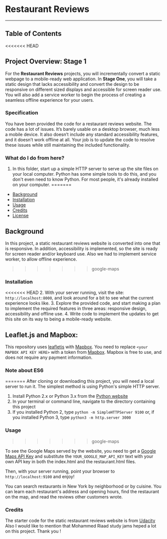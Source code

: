 # Restaurant Reviews
---
## Table of Contents

<<<<<<< HEAD
## Project Overview: Stage 1

For the **Restaurant Reviews** projects, you will incrementally convert a static webpage to a mobile-ready web application. In **Stage One**, you will take a static design that lacks accessibility and convert the design to be responsive on different sized displays and accessible for screen reader use. You will also add a service worker to begin the process of creating a seamless offline experience for your users.

### Specification

You have been provided the code for a restaurant reviews website. The code has a lot of issues. It’s barely usable on a desktop browser, much less a mobile device. It also doesn’t include any standard accessibility features, and it doesn’t work offline at all. Your job is to update the code to resolve these issues while still maintaining the included functionality. 

### What do I do from here?

1. In this folder, start up a simple HTTP server to serve up the site files on your local computer. Python has some simple tools to do this, and you don't even need to know Python. For most people, it's already installed on your computer. 
=======
- [Background](#background)
- [Installation](#install)
- [Usage](#usage)
- [Credits](#credits)
- [License](#license)

## Background

In this project, a static restaurant reviews website is converted into one that is responsive. In addition, accessibility is implemented, so the site is ready for screen reader and/or keyboard use.
Also we had to implement service worker, to allow offline experience.
>>>>>>> google-maps

### Installation

<<<<<<< HEAD
2. With your server running, visit the site: `http://localhost:8000`, and look around for a bit to see what the current experience looks like.
3. Explore the provided code, and start making a plan to implement the required features in three areas: responsive design, accessibility and offline use.
4. Write code to implement the updates to get this site on its way to being a mobile-ready website.

## Leaflet.js and Mapbox:

This repository uses [leafletjs](https://leafletjs.com/) with [Mapbox](https://www.mapbox.com/). You need to replace `<your MAPBOX API KEY HERE>` with a token from [Mapbox](https://www.mapbox.com/). Mapbox is free to use, and does not require any payment information. 

### Note about ES6
=======
After cloning or downloading this project, you will need a local server to run
it. The simplest method is using Python's simple HTTP server.
1. Install Python 2.x or Python 3.x from the [Python website](https://www.python.org/downloads/)
2. In your terminal or command line, navigate to the directory containing this project
3. If you installed Python 2, type `python -m SimpleHTTPServer 9100` or, if you
installed Python 3, type `python3 -m http.server 3000`

### Usage
>>>>>>> google-maps

To see the Google Maps served by the website, you need to get a [Google Maps API
Key](https://developers.google.com/maps/documentation/javascript/get-api-key)
and substitute the `YOUR_GOOGLE_MAP_API_KEY` text with your own API key in both the index.html and the restaurant.html files.

Then, with your server running, point your browser to `http://localhost:9100`
and enjoy!

You can search restaurants in New York by neighborhood or by cuisine. You can learn each restaurant's address and opening hours, find the restaurant on the
map, and read the reviews other customers wrote.

### Credits
The starter code for the static restaurant reviews website is from [Udacity](https://github.com/udacity/mws-restaurant-stage-1)
Also I would like to mention that Mohammed Riaad study jams heped a lot on this project. Thank you !
